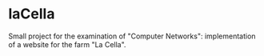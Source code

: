 # laCella
Small project for the examination of "Computer Networks": implementation of a website for the farm "La Cella".
